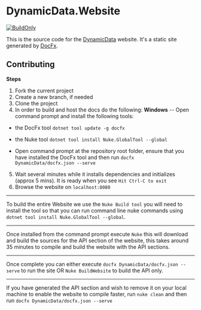 # DynamicData.Website

[![BuildOnly](https://github.com/reactivemarbles/DynamicData.Website/actions/workflows/BuildOnly.yml/badge.svg)](https://github.com/reactivemarbles/DynamicData.Website/actions/workflows/BuildOnly.yml)

This is the source code for the [DynamicData](https://dynamic-data.org/) website. It's a static site generated by [DocFx](https://dotnet.github.io/docfx/index.html).

## Contributing

**Steps**
1. Fork the current project
2. Create a new branch, if needed
3. Clone the project
4. In order to build and host the docs do the following:
**Windows** -- Open command prompt and install the following tools:
- the DocFx tool `dotnet tool update -g docfx`
- the Nuke tool `dotnet tool install Nuke.GlobalTool --global`
 
- Open command prompt at the repository root folder, ensure that you have installed the DocFx tool and then run `docfx DynamicData/docfx.json --serve`

5. Wait several minutes while it installs dependencies and initializes (approx 5 mins).  It is ready when you see `Hit Ctrl-C to exit`
6. Browse the website on `localhost:8080`
---

To build the entire Website we use the `Nuke Build tool` you will need to install the tool so that you can run command line nuke commands using `dotnet tool install Nuke.GlobalTool --global`.

---
Once installed from the command prompt execute `Nuke` this will download and build the sources for the API section of the website, this takes around 35 minutes to compile and build the website with the API sections.

---
Once complete you can either execute `docfx DynamicData/docfx.json --serve` to run the site OR `Nuke BuildWebsite` to build the API only.

---
If you have generated the API section and wish to remove it on your local machine to enable the website to compile faster, run `nuke clean` and then run `docfx DynamicData/docfx.json --serve`
